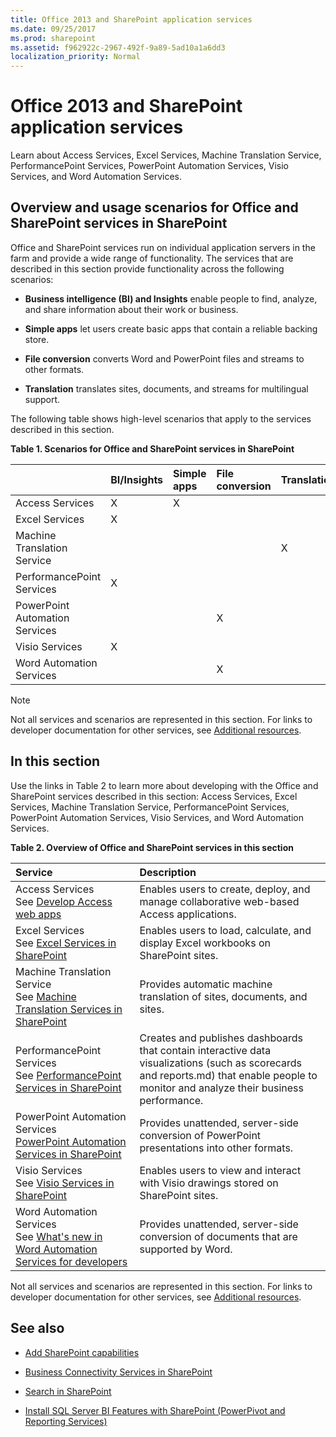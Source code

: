 ```yaml
---
title: Office 2013 and SharePoint application services
ms.date: 09/25/2017
ms.prod: sharepoint
ms.assetid: f962922c-2967-492f-9a89-5ad10a1a6dd3
localization_priority: Normal
---
```



# Office 2013 and SharePoint application services
Learn about Access Services, Excel Services, Machine Translation Service, PerformancePoint Services, PowerPoint Automation Services, Visio Services, and Word Automation Services.
## Overview and usage scenarios for Office and SharePoint services in SharePoint
<a name="bkmk_servicesOverview"> </a>

Office and SharePoint services run on individual application servers in the farm and provide a wide range of functionality. The services that are described in this section provide functionality across the following scenarios:
  
    
    

- **Business intelligence (BI) and Insights** enable people to find, analyze, and share information about their work or business.
    
  
- **Simple apps** let users create basic apps that contain a reliable backing store.
    
  
- **File conversion** converts Word and PowerPoint files and streams to other formats.
    
  
- **Translation** translates sites, documents, and streams for multilingual support.
    
  
The following table shows high-level scenarios that apply to the services described in this section.
  
    
    

**Table 1. Scenarios for Office and SharePoint services in SharePoint**


||**BI/Insights**|**Simple apps**|**File conversion**|**Translation**|
|:-----|:-----|:-----|:-----|:-----|
|Access Services  <br/> |X  <br/> |X  <br/> |||
|Excel Services  <br/> |X  <br/> ||||
|Machine Translation Service  <br/> ||||X  <br/> |
|PerformancePoint Services  <br/> |X  <br/> ||||
|PowerPoint Automation Services  <br/> |||X  <br/> ||
|Visio Services  <br/> |X  <br/> ||||
|Word Automation Services  <br/> |||X  <br/> ||
   

> [!NOTE]
> Not all services and scenarios are represented in this section. For links to developer documentation for other services, see  [Additional resources](#bkmk_Resources). 
  
    
    


## In this section
<a name="bkmk_inThisSection"> </a>

Use the links in Table 2 to learn more about developing with the Office and SharePoint services described in this section: Access Services, Excel Services, Machine Translation Service, PerformancePoint Services, PowerPoint Automation Services, Visio Services, and Word Automation Services. 
  
    
    

**Table 2. Overview of Office and SharePoint services in this section**


|**Service**|**Description**|
|:-----|:-----|
|Access Services  <br/> See  [Develop Access web apps](develop-access-web-apps.md) <br/> |Enables users to create, deploy, and manage collaborative web-based Access applications.  <br/> |
|Excel Services  <br/> See  [Excel Services in SharePoint](excel-services-in-sharepoint.md) <br/> |Enables users to load, calculate, and display Excel workbooks on SharePoint sites.  <br/> |
|Machine Translation Service  <br/> See  [Machine Translation Services in SharePoint](machine-translation-services-in-sharepoint.md) <br/> |Provides automatic machine translation of sites, documents, and sites.  <br/> |
|PerformancePoint Services  <br/> See  [PerformancePoint Services in SharePoint](performancepoint-services-in-sharepoint.md) <br/> |Creates and publishes dashboards that contain interactive data visualizations (such as scorecards and reports.md) that enable people to monitor and analyze their business performance.  <br/> |
|PowerPoint Automation Services  <br/>  [PowerPoint Automation Services in SharePoint](powerpoint-automation-services-in-sharepoint.md) <br/> |Provides unattended, server-side conversion of PowerPoint presentations into other formats.  <br/> |
|Visio Services  <br/> See  [Visio Services in SharePoint](visio-services-in-sharepoint.md) <br/> |Enables users to view and interact with Visio drawings stored on SharePoint sites.  <br/> |
|Word Automation Services  <br/> See  [What's new in Word Automation Services for developers](what-s-new-in-word-automation-services-for-developers.md) <br/> |Provides unattended, server-side conversion of documents that are supported by Word.  <br/> |
   
Not all services and scenarios are represented in this section. For links to developer documentation for other services, see  [Additional resources](#bkmk_Resources).
  
    
    

## See also
<a name="bkmk_Resources"> </a>


-  [Add SharePoint capabilities](add-sharepoint-capabilities.md)
    
  
-  [Business Connectivity Services in SharePoint](business-connectivity-services-in-sharepoint.md)
    
  
-  [Search in SharePoint](search-in-sharepoint.md)
    
  
-  [Install SQL Server BI Features with SharePoint (PowerPivot and Reporting Services)](https://msdn.microsoft.com/library/hh231671)
    
  

